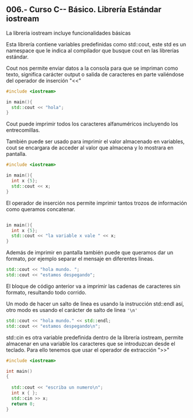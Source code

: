 006.- Curso C-- Básico. Librería Estándar iostream
----

La librería iostream incluye funcionalidades básicas

Esta librería contiene variables predefinidas como std::cout, este std es un
namespace que le indica al compilador que busque cout en las librerías
estándar.

Cout nos permite enviar datos a la consola para que se impriman como texto,
significa carácter output o salida de caracteres en parte valiéndose del
operador de inserción "<<"

```c++
#include <iostream>

in main(){
  std::cout << "hola";
}

```

Cout puede imprimir todos los caracteres alfanuméricos incluyendo los entrecomillas.

También puede ser usado para imprimir el valor almacenado en variables, cout se
encargara de acceder al valor que almacena y lo mostrara en pantalla. 
```c++
#include <iostream>

in main(){
  int x {5};
  std::cout << x;
}
```

El operador de inserción nos permite imprimir tantos trozos de información como
queramos concatenar. 
```c++ #include <iostream>

in main(){
  int x {5};
  std::cout << "la variable x vale " << x;
}
```

Además de imprimir en pantalla también puede que queramos dar un formato, por
ejemplo separar el mensaje en diferentes lineas. 


```c++
std::cout << "hola mundo. "; 
std::cout << "estamos despegando";
```

El bloque de código anterior va a imprimir las cadenas de caracteres sin
formato, resultando todo corrido.

Un modo de hacer un salto de linea es usando la instrucción std::endl así, otro modo es usando el carácter de salto de linea `'\n'`
```c++
std::cout << "hola mundo." << std::endl;
std::cout << "estamos despegando\n";
```

std::cin es otra variable predefinida dentro de la librería iostream, permite
almacenar en una variable los caracteres que se introduzcan desde el teclado.
Para ello tenemos que usar el operador de extracción ">>"

```c++
#include <iostream>

int main()
{
  
  std::cout << "escriba un numero\n";
  int x { };
  std::cin >> x;
  return 0;
}
```

